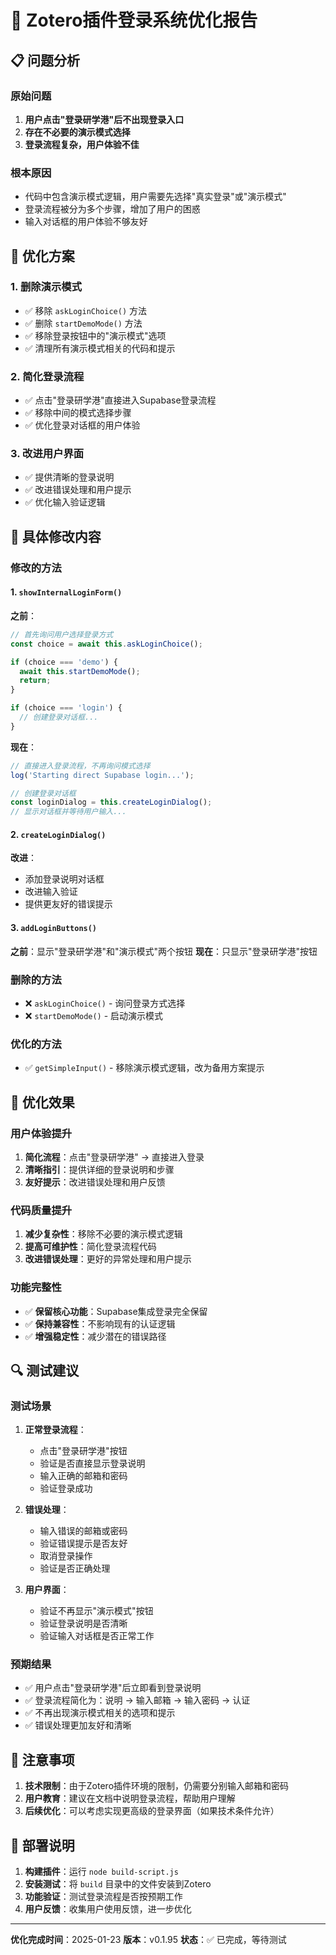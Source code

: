 # 🚀 Zotero插件登录系统优化报告

## 📋 **问题分析**

### **原始问题**
1. **用户点击"登录研学港"后不出现登录入口**
2. **存在不必要的演示模式选择**
3. **登录流程复杂，用户体验不佳**

### **根本原因**
- 代码中包含演示模式逻辑，用户需要先选择"真实登录"或"演示模式"
- 登录流程被分为多个步骤，增加了用户的困惑
- 输入对话框的用户体验不够友好

## 🎯 **优化方案**

### **1. 删除演示模式**
- ✅ 移除 `askLoginChoice()` 方法
- ✅ 删除 `startDemoMode()` 方法
- ✅ 移除登录按钮中的"演示模式"选项
- ✅ 清理所有演示模式相关的代码和提示

### **2. 简化登录流程**
- ✅ 点击"登录研学港"直接进入Supabase登录流程
- ✅ 移除中间的模式选择步骤
- ✅ 优化登录对话框的用户体验

### **3. 改进用户界面**
- ✅ 提供清晰的登录说明
- ✅ 改进错误处理和用户提示
- ✅ 优化输入验证逻辑

## 🔧 **具体修改内容**

### **修改的方法**

#### 1. `showInternalLoginForm()`
**之前**：
```javascript
// 首先询问用户选择登录方式
const choice = await this.askLoginChoice();

if (choice === 'demo') {
  await this.startDemoMode();
  return;
}

if (choice === 'login') {
  // 创建登录对话框...
}
```

**现在**：
```javascript
// 直接进入登录流程，不再询问模式选择
log('Starting direct Supabase login...');

// 创建登录对话框
const loginDialog = this.createLoginDialog();
// 显示对话框并等待用户输入...
```

#### 2. `createLoginDialog()`
**改进**：
- 添加登录说明对话框
- 改进输入验证
- 提供更友好的错误提示

#### 3. `addLoginButtons()`
**之前**：显示"登录研学港"和"演示模式"两个按钮
**现在**：只显示"登录研学港"按钮

### **删除的方法**
- ❌ `askLoginChoice()` - 询问登录方式选择
- ❌ `startDemoMode()` - 启动演示模式

### **优化的方法**
- ✅ `getSimpleInput()` - 移除演示模式逻辑，改为备用方案提示

## 🎉 **优化效果**

### **用户体验提升**
1. **简化流程**：点击"登录研学港" → 直接进入登录
2. **清晰指引**：提供详细的登录说明和步骤
3. **友好提示**：改进错误处理和用户反馈

### **代码质量提升**
1. **减少复杂性**：移除不必要的演示模式逻辑
2. **提高可维护性**：简化登录流程代码
3. **改进错误处理**：更好的异常处理和用户提示

### **功能完整性**
- ✅ **保留核心功能**：Supabase集成登录完全保留
- ✅ **保持兼容性**：不影响现有的认证逻辑
- ✅ **增强稳定性**：减少潜在的错误路径

## 🔍 **测试建议**

### **测试场景**
1. **正常登录流程**：
   - 点击"登录研学港"按钮
   - 验证是否直接显示登录说明
   - 输入正确的邮箱和密码
   - 验证登录成功

2. **错误处理**：
   - 输入错误的邮箱或密码
   - 验证错误提示是否友好
   - 取消登录操作
   - 验证是否正确处理

3. **用户界面**：
   - 验证不再显示"演示模式"按钮
   - 验证登录说明是否清晰
   - 验证输入对话框是否正常工作

### **预期结果**
- ✅ 用户点击"登录研学港"后立即看到登录说明
- ✅ 登录流程简化为：说明 → 输入邮箱 → 输入密码 → 认证
- ✅ 不再出现演示模式相关的选项和提示
- ✅ 错误处理更加友好和清晰

## 📝 **注意事项**

1. **技术限制**：由于Zotero插件环境的限制，仍需要分别输入邮箱和密码
2. **用户教育**：建议在文档中说明登录流程，帮助用户理解
3. **后续优化**：可以考虑实现更高级的登录界面（如果技术条件允许）

## 🚀 **部署说明**

1. **构建插件**：运行 `node build-script.js`
2. **安装测试**：将 `build` 目录中的文件安装到Zotero
3. **功能验证**：测试登录流程是否按预期工作
4. **用户反馈**：收集用户使用反馈，进一步优化

---

**优化完成时间**：2025-01-23
**版本**：v0.1.95
**状态**：✅ 已完成，等待测试
